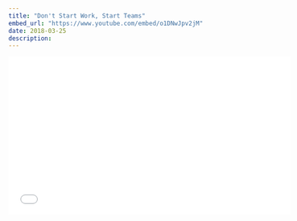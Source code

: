 ```yaml
---
title: "Don't Start Work, Start Teams"
embed_url: "https://www.youtube.com/embed/o1DNwJpv2jM"
date: 2018-03-25
description:
---
```


<iframe width="560" height="315" src="{{page.embed_url}}" title="YouTube video player" frameborder="0" allow="accelerometer; autoplay; clipboard-write; encrypted-media; gyroscope; picture-in-picture" allowfullscreen></iframe>

